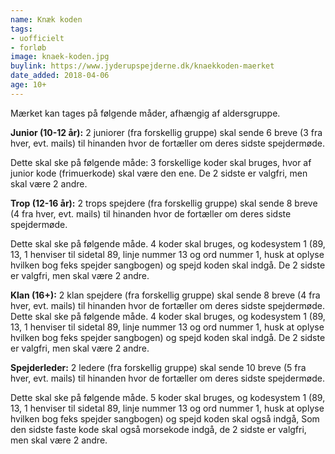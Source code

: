```yaml
---
name: Knæk koden
tags:
- uofficielt
- forløb
image: knaek-koden.jpg
buylink: https://www.jyderupspejderne.dk/knaekkoden-maerket
date_added: 2018-04-06
age: 10+
---
```

Mærket kan tages på følgende måder, afhængig af aldersgruppe.

**Junior (10-12 år):**
2 juniorer (fra forskellig gruppe) skal sende 6 breve (3 fra hver, evt. mails) til hinanden hvor de fortæller om deres sidste spejdermøde.

Dette skal ske på følgende måde:
3 forskellige koder skal bruges, hvor af junior kode (frimuerkode) skal være den ene. De 2 sidste er valgfri, men skal være 2 andre.

**Trop (12-16 år):**
2 trops spejdere (fra forskellig gruppe) skal sende 8 breve (4 fra hver, evt. mails) til hinanden hvor de fortæller om deres sidste spejdermøde.

Dette skal ske på følgende måde. 4 koder skal bruges, og kodesystem 1 (89, 13, 1 henviser til sidetal 89, linje nummer 13 og ord nummer 1, husk at oplyse hvilken bog feks spejder sangbogen) og spejd koden skal indgå. De 2 sidste er valgfri, men skal være 2 andre.

**Klan (16+):**
2 klan spejdere (fra forskellig gruppe) skal sende 8 breve (4 fra hver, evt. mails) til hinanden hvor de fortæller om deres sidste spejdermøde. Dette skal ske på følgende måde. 4 koder skal bruges, og kodesystem 1 (89, 13, 1 henviser til sidetal 89, linje nummer 13 og ord nummer 1, husk at oplyse hvilken bog feks spejder sangbogen) og spejd koden skal indgå. De 2 sidste er valgfri, men skal være 2 andre.

**Spejderleder:**
2 ledere (fra forskellig gruppe) skal sende 10 breve (5 fra hver, evt. mails) til hinanden hvor de fortæller om deres sidste spejdermøde.

Dette skal ske på følgende måde. 5 koder skal bruges, og kodesystem 1 (89, 13, 1 henviser til sidetal 89, linje nummer 13 og ord nummer 1, husk at oplyse hvilken bog feks spejder sangbogen) og spejd koden skal også indgå, Som den sidste faste kode skal også morsekode indgå, de 2 sidste er valgfri, men skal være 2 andre.
